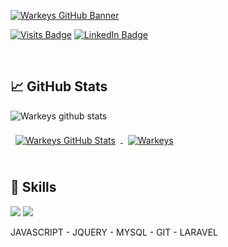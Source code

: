 [![Warkeys GitHub Banner](https://i.imgur.com/Fj7F6RH.png)](https://github.com/warkeys)

[![Visits Badge](https://badges.pufler.dev/visits/warkeys/warkeys)](https://github.com/warkeys)
[![LinkedIn Badge](https://img.shields.io/badge/LinkedIn-Profile-informational?style=flat&logo=linkedin&logoColor=white&color=0D76A8)](https://www.linkedin.com/in/hector-loiz)

<br>

## &#x1f4c8; GitHub Stats

![Warkeys github stats](https://github-readme-stats.vercel.app/api?username=warkeys&show_icons=true&hide_border=true&theme=radical)


<a href="https://github.com/warkeys">
  <img align="center" style="margin:0.5rem" src="https://github-readme-stats.vercel.app/api?username=warkeys&show_icons=true&line_height=27&count_private=true&theme=radical" alt="Warkeys GitHub Stats" />
</a>

<a href="https://github.com/warkeys">
  <img align="center" style="margin:0.5rem" src="https://github-readme-stats.vercel.app/api/top-langs/?username=warkeys&theme=radical" alt="Warkeys" />
</a>

<br>
<br>

## 💼 Skills

![](https://img.shields.io/badge/php-laravel-red)
![](https://img.shields.io/badge/javascript-javascript-yellow)

JAVASCRIPT - JQUERY - MYSQL - GIT - LARAVEL
